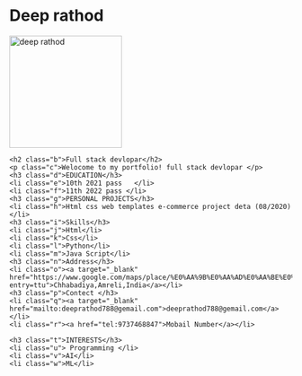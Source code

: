 <!DOCTYPE html>
<html lang="en">
<head>
    <meta charset="UTF-8">
    <meta name="viewport" content="width=device-width, initial-scale=1.0">
    <title>portfolio</title>
    <link rel="stylesheet" href="main.css">
    <link rel="preconnect" href="https://fonts.googleapis.com">
<link rel="preconnect" href="https://fonts.gstatic.com" crossorigin>
<link href="https://fonts.googleapis.com/css2?family=Rubik+Doodle+Shadow&display=swap" rel="stylesheet" >
</head>
<body>
    <h1 class="a">Deep rathod</h1> <img src="./1.jpg" width="200" title="DEEP RAJPUT " alt="deep rathod">
    
    <h2 class="b">Full stack devlopar</h2>
    <p class="c">Welocome to my portfolio! full stack devlopar </p>
    <h3 class="d">EDUCATION</h3>
    <li class="e">10th 2021 pass   </li>
    <li class="f">11th 2022 pass </li>
    <h3 class="g">PERSONAL PROJECTS</h3>
    <li class="h">Html css web templates e-commerce project deta (08/2020) </li>
    <h3 class="i">Skills</h3>
    <li class="j">Html</li>
    <li class="k">Css</li>
    <li class="l">Python</li>
    <li class="m">Java Script</li>
    <h3 class="n">Address</h3>
    <li class="o"><a target="_blank" href="https://www.google.com/maps/place/%E0%AA%9B%E0%AA%AD%E0%AA%BE%E0%AA%A1%E0%AB%80%E0%AA%AF%E0%AA%BE,+%E0%AA%97%E0%AB%81%E0%AA%9C%E0%AA%B0%E0%AA%BE%E0%AA%A4+365220/@21.6993467,71.4783222,1056m/data=!3m2!1e3!4b1!4m6!3m5!1s0x3958998100d9c6fd:0xf083a2322ed73fb2!8m2!3d21.6993417!4d71.4808971!16s%2Fg%2F11jgfymkpc?entry=ttu">Chhabadiya,Amreli,India</a></li>
    <h3 class="p">Contect </h3>
    <li class="q"><a target="_blank" href="mailto:deeprathod788@gemail.com">deeprathod788@gemail.com</a></li>
    <li class="r"><a href="tel:9737468847">Mobail Number</a></li>
    
    <h3 class="t">INTERESTS</h3>
    <li class="u"> Programming </li>
    <li class="v">AI</li>
    <li class="w">ML</li>
</body>
</html>
